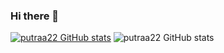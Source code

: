 ### Hi there 👋

[![putraa22 GitHub stats](https://github-readme-stats.vercel.app/api?username=putraa22)](https://github.com/putraa22/github-readme-stats)
![putraa22 GitHub stats](https://github-readme-stats.vercel.app/api/top-langs/?username=putraa22&hide=stars,commits,prs,issues,contribs)
